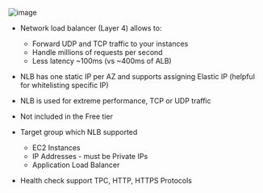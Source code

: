 ![image](https://github.com/nhvu95/aws-handbook/assets/26276890/b2357b72-0d9a-4083-b544-787b047cd6c9)

- Network load balancer (Layer 4) allows to:
    - Forward UDP and TCP traffic to your instances
    - Handle millions of requests per second
    - Less latency ~100ms (vs ~400ms of ALB)

- NLB has one static IP per AZ and supports assigning Elastic IP (helpful for whitelisting specific IP)
- NLB is used for extreme performance, TCP or UDP traffic
- Not included in the Free tier

- Target group which NLB supported
    - EC2 Instances
    - IP Addresses - must be Private IPs
    - Application Load Balancer
- Health check support TPC, HTTP, HTTPS Protocols
